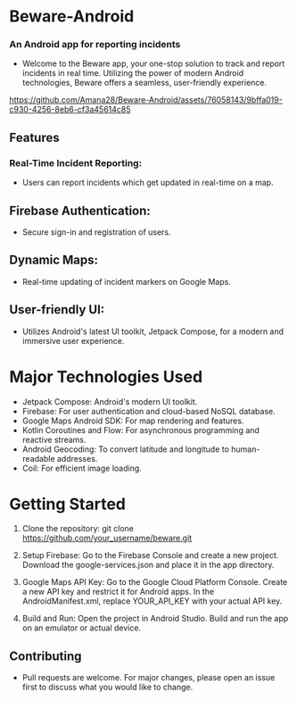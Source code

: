 # Beware-Android
### An Android app for reporting incidents

* Welcome to the Beware app, your one-stop solution to track and report incidents in real time. Utilizing the power of modern Android technologies, Beware offers a seamless, user-friendly experience.


https://github.com/Amana28/Beware-Android/assets/76058143/9bffa019-c930-4256-8eb6-cf3a45614c85


## Features


### Real-Time Incident Reporting:
* Users can report incidents which get updated in real-time on a map.

## Firebase Authentication:
* Secure sign-in and registration of users.

## Dynamic Maps:
* Real-time updating of incident markers on Google Maps.

## User-friendly UI:
* Utilizes Android's latest UI toolkit, Jetpack Compose, for a modern and immersive user experience.


# Major Technologies Used

* Jetpack Compose: Android's modern UI toolkit.
* Firebase: For user authentication and cloud-based NoSQL database.
* Google Maps Android SDK: For map rendering and features.
* Kotlin Coroutines and Flow: For asynchronous programming and reactive streams.
* Android Geocoding: To convert latitude and longitude to human-readable addresses.
* Coil: For efficient image loading.


# Getting Started

1. Clone the repository:
git clone https://github.com/your_username/beware.git

2. Setup Firebase:
Go to the Firebase Console and create a new project. Download the google-services.json and place it in the app directory.

3. Google Maps API Key:
Go to the Google Cloud Platform Console. Create a new API key and restrict it for Android apps. In the AndroidManifest.xml, replace YOUR_API_KEY with your actual API key.

4. Build and Run:
Open the project in Android Studio. Build and run the app on an emulator or actual device.


## Contributing
* Pull requests are welcome. For major changes, please open an issue first to discuss what you would like to change.

  

